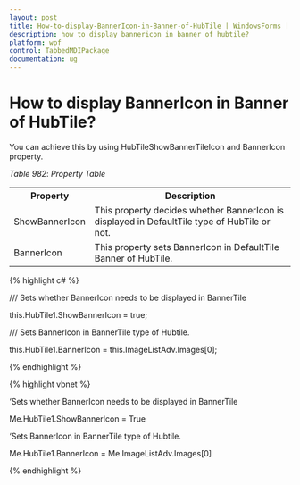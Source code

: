 ```yaml
---
layout: post
title: How-to-display-BannerIcon-in-Banner-of-HubTile | WindowsForms | Syncfusion
description: how to display bannericon in banner of hubtile?
platform: wpf
control: TabbedMDIPackage
documentation: ug
---
```


# How to display BannerIcon in Banner of HubTile?

You can achieve this by using HubTileShowBannerTileIcon and BannerIcon property.

_Table_ _982_: _Property Table_

<table>
<tr>
<th>
Property</th><th>
Description</th></tr>
<tr>
<td>
ShowBannerIcon</td><td>
This property decides whether BannerIcon is displayed in DefaultTile type of HubTile or not.</td></tr>
<tr>
<td>
BannerIcon</td><td>
This property sets BannerIcon in DefaultTile Banner of HubTile.</td></tr>
</table>


{% highlight c# %}



/// Sets whether BannerIcon needs to be displayed in BannerTile 

this.HubTile1.ShowBannerIcon = true;



/// Sets BannerIcon in BannerTile type of Hubtile.

this.HubTile1.BannerIcon = this.ImageListAdv.Images[0];


{% endhighlight %}


{% highlight vbnet %}



‘Sets whether BannerIcon needs to be displayed in BannerTile 

Me.HubTile1.ShowBannerIcon = True



‘Sets BannerIcon in BannerTile type of Hubtile.

Me.HubTile1.BannerIcon = Me.ImageListAdv.Images[0]


{% endhighlight %}


